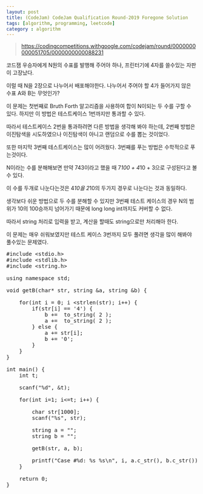 ```yaml
---
layout: post
title: (CodeJam) CodeJam Qualification Round-2019 Foregone Solution
tags: [algorithm, programming, leetcode]
category : algorithm
---
```


> https://codingcompetitions.withgoogle.com/codejam/round/0000000000051705/0000000000088231

코드잼 우승자에게 N원의 수표를 발행해 주어야 하나, 프린터기에 4자를 쓸수있는 자판이 고장났다.  

이럴 때 N을 2장으로 나누어서 배포해야한다.  나누어서 주어야 할 4가 들어가지 않은 수표 A와 B는 무엇인가?  

이 문제는 첫번째로 Bruth Forth 알고리즘을 사용하여 합이 N이되는 두 수를 구할 수 있다. 하지만 이 방법은 테스트케이스 1번까지만 통과할 수 있다.  

따라서 테스트케이스 2번을 통과하려면 다른 방법을 생각해 봐야 하는데, 2번째 방법은 이진탐색을 시도하였으나 이진탐색이 아니고 랜덤으로 수를 뽑는 것이었다.  

또한 마지막 3번째 테스트케이스는 많이 어려웠다. 3번째를 푸는 방법은 수학적으로 푸는것이다.  

N이라는 수를 분해해보면 만약 743이라고 했을 때 7*100 + 4*10 + 3으로 구성된다고 볼 수 있다.  

이 수를 두개로 나눈다는것은 4*10을 2*10의 두가지 경우로 나눈다는 것과 동일하다.  

생각보다 쉬운 방법으로 두 수를 분해할 수 있지만 3번째 테스트 케이스의 경우 N의 범위가 10의 100승까지 넘어가기 때문에 long long int까지도 커버할 수 없다.  

따라서 string 처리로 입력을 받고, 계산을 할때도 string으로만 처리해아 한다.  

이 문제는 매우 쉬워보였지만 테스트 케이스 3번까지 모두 풀려면 생각을 많이 해봐야 풀수있는 문제였다.  

<pre class="prettyprint">
#include &lt;stdio.h&gt;
#include &lt;stdlib.h&gt;
#include &lt;string.h&gt;

using namespace std;

void getB(char* str, string &amp;a, string &amp;b) {

    for(int i = 0; i &lt;strlen(str); i++) {
        if(str[i] == '4') {
            b +=  to_string( 2 );
            a +=  to_string( 2 );
        } else {
            a += str[i];
            b += '0';
        }
    }
}

int main() {
    int t;
    
    scanf(&quot;%d&quot;, &amp;t);
    
    for(int i=1; i&lt;=t; i++) {

        char str[1000];
        scanf(&quot;%s&quot;, str);

        string a = &quot;&quot;;
        string b = &quot;&quot;;

        getB(str, a, b);       
        
        printf(&quot;Case #%d: %s %s\n&quot;, i, a.c_str(), b.c_str());
    }
    
    return 0;
}
</pre>